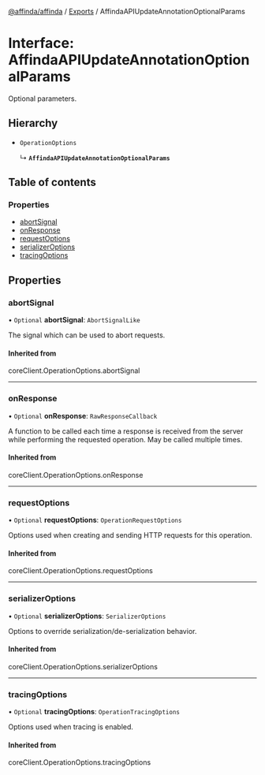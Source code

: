 [@affinda/affinda](../README.md) / [Exports](../modules.md) / AffindaAPIUpdateAnnotationOptionalParams

# Interface: AffindaAPIUpdateAnnotationOptionalParams

Optional parameters.

## Hierarchy

- `OperationOptions`

  ↳ **`AffindaAPIUpdateAnnotationOptionalParams`**

## Table of contents

### Properties

- [abortSignal](AffindaAPIUpdateAnnotationOptionalParams.md#abortsignal)
- [onResponse](AffindaAPIUpdateAnnotationOptionalParams.md#onresponse)
- [requestOptions](AffindaAPIUpdateAnnotationOptionalParams.md#requestoptions)
- [serializerOptions](AffindaAPIUpdateAnnotationOptionalParams.md#serializeroptions)
- [tracingOptions](AffindaAPIUpdateAnnotationOptionalParams.md#tracingoptions)

## Properties

### abortSignal

• `Optional` **abortSignal**: `AbortSignalLike`

The signal which can be used to abort requests.

#### Inherited from

coreClient.OperationOptions.abortSignal

___

### onResponse

• `Optional` **onResponse**: `RawResponseCallback`

A function to be called each time a response is received from the server
while performing the requested operation.
May be called multiple times.

#### Inherited from

coreClient.OperationOptions.onResponse

___

### requestOptions

• `Optional` **requestOptions**: `OperationRequestOptions`

Options used when creating and sending HTTP requests for this operation.

#### Inherited from

coreClient.OperationOptions.requestOptions

___

### serializerOptions

• `Optional` **serializerOptions**: `SerializerOptions`

Options to override serialization/de-serialization behavior.

#### Inherited from

coreClient.OperationOptions.serializerOptions

___

### tracingOptions

• `Optional` **tracingOptions**: `OperationTracingOptions`

Options used when tracing is enabled.

#### Inherited from

coreClient.OperationOptions.tracingOptions
